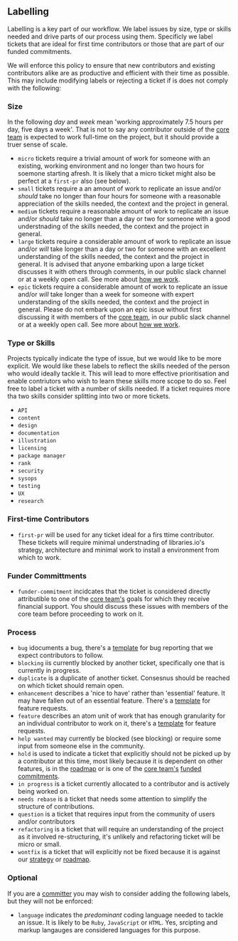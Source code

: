 ## Labelling 
Labelling is a key part of our workflow. We label issues by size, type or skills needed and drive parts of our process using them. Specificly we label tickets that are ideal for first time contributors or those that are part of our funded commitments. 

We will enforce this policy to ensure that new contributors and existing contributors alike are as productive and efficient with their time as possible. This may include modifying labels or rejecting a ticket if is does not comply with the following:

### Size
In the following *day* and *week* mean 'working approximately 7.5 hours per day, five days a week'. That is not to say any contributor outside of the [core team](/coreteam.md) is expected to work full-time on the project, but it should provide a truer sense of scale. 

* `micro` tickets require a trivial amount of work for someone with an existing, working environment and no longer than two hours for soemone starting afresh. It is likely that a micro ticket might also be perfect at a `first-pr` also (see below).
* `small` tickets require a an amount of work to replicate an issue and/or *should* take no longer than four hours for someone with a reasonable appreciation of the skills needed, the context and the project in general. 
* `medium` tickets require a reasonable amount of work to replicate an issue and/or *should* take no longer than a day or two for someone with a good understnading of the skills needed, the context and the project in general.
* `large` tickets require a considerable amount of work to replicate an issue and/or *will* take longer than a day or two for someone with an excellent understanding of the skills needed, the context and the project in general. It is advised that anyone embarking upon a large ticket discusses it with others through comments, in our public slack channel or at a weekly open call. See more about [how we work](/howewework.md).
* `epic` tickets require a considerable amount of work to replicate an issue and/or *will* take longer than a week for someone with expert understanding of the skills needed, the context and the project in general. Please do not embark upon an epic issue without first discussing it with members of the [core team](/coreteam.md), in our public slack channel or at a weekly open call. See more about [how we work](/howewework.md).

### Type or Skills
Projects typically indicate the type of issue, but we would like to be more explicit. We would like these labels to reflect the skills needed of the person who would ideally tackle it. This will lead to more effective prioritisation and enable contriutors who wish to learn these skills more scope to do so. Feel free to label a ticket with a number of skills needed. If a ticket requires more tha two skills consider splitting into two or more tickets. 

* `API` 
* `content`
* `design`
* `documentation`
* `illustration`
* `licensing`
* `package manager`
* `rank`
* `security`
* `sysops`
* `testing`
* `UX`
* `research`

### First-time Contributors
* `first-pr` will be used for any ticket ideal for a firs ttime contributor. These tickets will require minimal understnading of libraries.io's strategy, architecture and minimal work to install a environment from which to work. 

### Funder Committments

* `funder-commitment` incidcates that the ticket is considered directly attributible to one of the [core team's](/coreteam.md) goals for which they receive financial support. You should discuss these issues with members of the core team before proceeding to work on it. 

### Process

* `bug` idocuments a bug, there's a [template](templates.md) for bug reporting that we expect contributors to follow.
* `blocking` iis currently blocked by another ticket, specifically one that is currently in progress.
* `duplicate` is a duplicate of another ticket. Consesnus should be reached on which ticket should remain open.
* `enhancement` describes a 'nice to have' rather than 'essential' feature. It may have fallen out of an essential feature. There's a [template](/templates.md) for feature requests. 
* `feature` describes an atom unit of work that has enough granularity for an individual contributor to work on it, there's a [template](/templates.md) for feature requests.
* `help wanted` may currently be blocked (see blocking) or require some input from someone else in the community.
* `hold` is used to indicate a ticket that explicitly should not be picked up by a contributor at this time, most likely because it is dependent on other features, is in the [roadmap](/roadmap.md) or is one of the [core team's](/coreteam.md) [funded commitments](http://gituhub.com/librariesio/supporters).
* `in progress` is a ticket currently allocated to a contributor and is actively being worked on.
* `needs rebase` is a ticket that needs some attention to simplify the structure of contributions. 
* `question` is a ticket that requires input from the community of users and/or contributors
* `refactoring` is a ticket that will require an understanding of the project as it involved re-structuring, it's unlikely and refactoring ticket will be micro or small. 
* `wontfix` is a ticket that will explicitly not be fixed because it is against our [strategy](strategy.md) or [roadmap](roadmap.md).

### Optional
If you are a [committer](/committer.md) you may wish to consider adding the following labels, but they will not be enforced:

* `language` indicates the *predominant* coding language needed to tackle an issue. It is likely to be `Ruby`, `JavaScript` or `HTML`. Yes, srcipting and markup langauges are considered languages for this purpose.